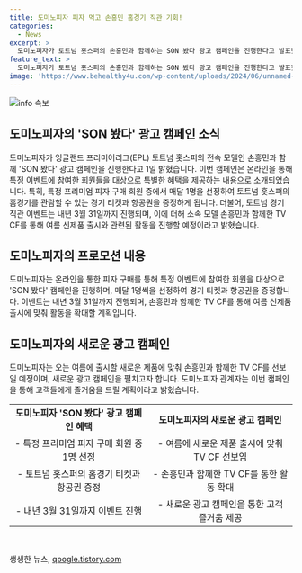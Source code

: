 ```yaml
---
title: 도미노피자 피자 먹고 손흥민 홈경기 직관 기회!
categories:
  - News
excerpt: >
  도미노피자가 토트넘 홋스퍼의 손흥민과 함께하는 SON 봤다 광고 캠페인을 진행한다고 발표했다. 이에 따라 온라인에서 L사이즈 피자를 주문한 회원 중 한 명을 매달 손흥민의 소속팀인 토트넘 홋스퍼의 경기를 관람할 수 있도록 경기 티켓과 항공권을 추첨을 통해 증정할 예정이며, 토트넘 경기 직관 이벤트는 내년 3월 31일까지 이뤄질 예정이다. 또한, 여름 신제품 출시에 맞춰 손흥민과의 TV 광고 캠페인도 준비 중이며, 도미노피자는 이를 통해 고객들에게 새로운 재미와 즐거움을 전달할 계획이라고 밝혔다.
feature_text: >
  도미노피자가 토트넘 홋스퍼의 손흥민과 함께하는 SON 봤다 광고 캠페인을 진행한다고 발표했다. 이에 따라 온라인에서 L사이즈 피자를 주문한 회원 중 한 명을 매달 손흥민의 소속팀인 토트넘 홋스퍼의 경기를 관람할 수 있도록 경기 티켓과 항공권을 추첨을 통해 증정할 예정이며, 토트넘 경기 직관 이벤트는 내년 3월 31일까지 이뤄질 예정이다. 또한, 여름 신제품 출시에 맞춰 손흥민과의 TV 광고 캠페인도 준비 중이며, 도미노피자는 이를 통해 고객들에게 새로운 재미와 즐거움을 전달할 계획이라고 밝혔다.
image: 'https://www.behealthy4u.com/wp-content/uploads/2024/06/unnamed-file.png'
---
```


<p><img src="https://www.behealthy4u.com/wp-content/uploads/2024/06/unnamed-file.png" alt="info 속보" /></p>

<h2 data-ke-size="size26">도미노피자의 'SON 봤다' 광고 캠페인 소식</h2>

<p data-ke-size="size16">도미노피자가 잉글랜드 프리미어리그(EPL) 토트넘 홋스퍼의 전속 모델인 손흥민과 함께 'SON 봤다' 광고 캠페인을 진행한다고 1일 밝혔습니다. 이번 캠페인은 온라인을 통해 특정 이벤트에 참여한 회원들을 대상으로 특별한 혜택을 제공하는 내용으로 소개되었습니다. 특히, 특정 프리미엄 피자 구매 회원 중에서 매달 1명을 선정하여 토트넘 홋스퍼의 홈경기를 관람할 수 있는 경기 티켓과 항공권을 증정하게 됩니다. 더불어, 토트넘 경기 직관 이벤트는 내년 3월 31일까지 진행되며, 이에 더해 소속 모델 손흥민과 함께한 TV CF를 통해 여름 신제품 출시와 관련된 활동을 진행할 예정이라고 밝혔습니다.</p>

<h2 data-ke-size="size26">도미노피자의 프로모션 내용</h2>

<p data-ke-size="size16">도미노피자는 온라인을 통한 피자 구매를 통해 특정 이벤트에 참여한 회원을 대상으로 'SON 봤다' 캠페인을 진행하며, 매달 1명씩을 선정하여 경기 티켓과 항공권을 증정합니다. 이벤트는 내년 3월 31일까지 진행되며, 손흥민과 함께한 TV CF를 통해 여름 신제품 출시에 맞춰 활동을 확대할 계획입니다.</p>

<h2 data-ke-size="size26">도미노피자의 새로운 광고 캠페인</h2>

<p data-ke-size="size16">도미노피자는 오는 여름에 출시할 새로운 제품에 맞춰 손흥민과 함께한 TV CF를 선보일 예정이며, 새로운 광고 캠페인을 펼치고자 합니다. 도미노피자 관계자는 이번 캠페인을 통해 고객들에게 즐거움을 드릴 계획이라고 밝혔습니다.</p>

<table>
    <tr>
        <td style="text-align: center; height: 17px;"><b>도미노피자 'SON 봤다' 광고 캠페인 혜택</b></td>
        <td style="text-align: center; height: 17px;"><b>도미노피자의 새로운 광고 캠페인</b></td>
    </tr>
    <tr>
        <td style="text-align: center;">- 특정 프리미엄 피자 구매 회원 중 1명 선정</td>
        <td style="text-align: center;">- 여름에 새로운 제품 출시에 맞춰 TV CF 선보임</td>
    </tr>
    <tr>
        <td style="text-align: center;">- 토트넘 홋스퍼의 홈경기 티켓과 항공권 증정</td>
        <td style="text-align: center;">- 손흥민과 함께한 TV CF를 통한 활동 확대</td>
    </tr>
    <tr>
        <td style="text-align: center;">- 내년 3월 31일까지 이벤트 진행</td>
        <td style="text-align: center;">- 새로운 광고 캠페인을 통한 고객 즐거움 제공</td>
    </tr>
</table>

<p data-ke-size="size16">&nbsp;</p>
생생한 뉴스, <a href="https://qoogle.tistory.com" rel="dofollow">qoogle.tistory.com</a>


